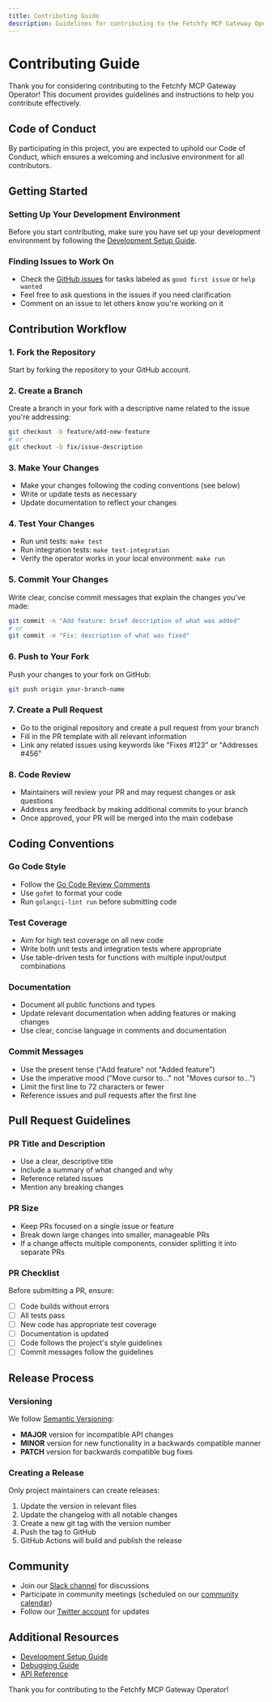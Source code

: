 ```yaml
---
title: Contributing Guide
description: Guidelines for contributing to the Fetchfy MCP Gateway Operator
---
```


# Contributing Guide

Thank you for considering contributing to the Fetchfy MCP Gateway Operator! This document provides guidelines and instructions to help you contribute effectively.

## Code of Conduct

By participating in this project, you are expected to uphold our Code of Conduct, which ensures a welcoming and inclusive environment for all contributors.

## Getting Started

### Setting Up Your Development Environment

Before you start contributing, make sure you have set up your development environment by following the [Development Setup Guide](./setup.md).

### Finding Issues to Work On

- Check the [GitHub issues](https://github.com/fetchfy/fetchfy-operator/issues) for tasks labeled as `good first issue` or `help wanted`
- Feel free to ask questions in the issues if you need clarification
- Comment on an issue to let others know you're working on it

## Contribution Workflow

### 1. Fork the Repository

Start by forking the repository to your GitHub account.

### 2. Create a Branch

Create a branch in your fork with a descriptive name related to the issue you're addressing:

```bash
git checkout -b feature/add-new-feature
# or
git checkout -b fix/issue-description
```

### 3. Make Your Changes

- Make your changes following the coding conventions (see below)
- Write or update tests as necessary
- Update documentation to reflect your changes

### 4. Test Your Changes

- Run unit tests: `make test`
- Run integration tests: `make test-integration`
- Verify the operator works in your local environment: `make run`

### 5. Commit Your Changes

Write clear, concise commit messages that explain the changes you've made:

```bash
git commit -m "Add feature: brief description of what was added"
# or
git commit -m "Fix: description of what was fixed"
```

### 6. Push to Your Fork

Push your changes to your fork on GitHub:

```bash
git push origin your-branch-name
```

### 7. Create a Pull Request

- Go to the original repository and create a pull request from your branch
- Fill in the PR template with all relevant information
- Link any related issues using keywords like "Fixes #123" or "Addresses #456"

### 8. Code Review

- Maintainers will review your PR and may request changes or ask questions
- Address any feedback by making additional commits to your branch
- Once approved, your PR will be merged into the main codebase

## Coding Conventions

### Go Code Style

- Follow the [Go Code Review Comments](https://github.com/golang/go/wiki/CodeReviewComments)
- Use `gofmt` to format your code
- Run `golangci-lint run` before submitting code

### Test Coverage

- Aim for high test coverage on all new code
- Write both unit tests and integration tests where appropriate
- Use table-driven tests for functions with multiple input/output combinations

### Documentation

- Document all public functions and types
- Update relevant documentation when adding features or making changes
- Use clear, concise language in comments and documentation

### Commit Messages

- Use the present tense ("Add feature" not "Added feature")
- Use the imperative mood ("Move cursor to..." not "Moves cursor to...")
- Limit the first line to 72 characters or fewer
- Reference issues and pull requests after the first line

## Pull Request Guidelines

### PR Title and Description

- Use a clear, descriptive title
- Include a summary of what changed and why
- Reference related issues
- Mention any breaking changes

### PR Size

- Keep PRs focused on a single issue or feature
- Break down large changes into smaller, manageable PRs
- If a change affects multiple components, consider splitting it into separate PRs

### PR Checklist

Before submitting a PR, ensure:

- [ ] Code builds without errors
- [ ] All tests pass
- [ ] New code has appropriate test coverage
- [ ] Documentation is updated
- [ ] Code follows the project's style guidelines
- [ ] Commit messages follow the guidelines

## Release Process

### Versioning

We follow [Semantic Versioning](https://semver.org/):

- **MAJOR** version for incompatible API changes
- **MINOR** version for new functionality in a backwards compatible manner
- **PATCH** version for backwards compatible bug fixes

### Creating a Release

Only project maintainers can create releases:

1. Update the version in relevant files
2. Update the changelog with all notable changes
3. Create a new git tag with the version number
4. Push the tag to GitHub
5. GitHub Actions will build and publish the release

## Community

- Join our [Slack channel](#) for discussions
- Participate in community meetings (scheduled on our [community calendar](#))
- Follow our [Twitter account](#) for updates

## Additional Resources

- [Development Setup Guide](./setup.md)
- [Debugging Guide](./debugging.md)
- [API Reference](../api-reference/gateway-crd.md)

Thank you for contributing to the Fetchfy MCP Gateway Operator!
